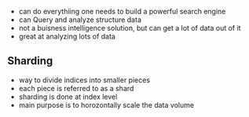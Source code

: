 - can do everythiing one needs to build a powerful search engine
- can Query and analyze structure data
- not a buisness intelligence solution, but can get a lot of data out of it 
- great at analyzing lots of data

## Sharding 
- way to divide indices into smaller pieces
- each piece is referred to as a shard
- sharding is done at index level
- main purpose is to horozontally scale the data volume